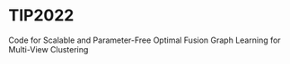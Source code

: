 # TIP2022
 Code for Scalable and Parameter-Free Optimal Fusion Graph Learning for Multi-View Clustering
